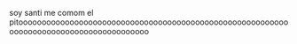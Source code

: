 soy santi me comom el pitoooooooooooooooooooooooooooooooooooooooooooooooooooooooooooooooooooooooooooooooooooooooo
